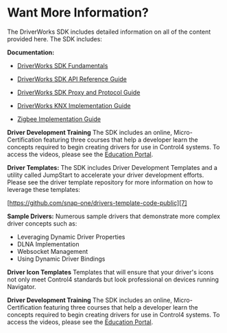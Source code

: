 # Want More Information?

The DriverWorks SDK includes detailed information on all of the content provided here. The SDK includes:

**Documentation:**

- [DriverWorks SDK Fundamentals][1]

- [DriverWorks SDK API Reference Guide][2]

- [DriverWorks SDK Proxy and Protocol Guide][3]

- [DriverWorks KNX Implementation Guide][4]

- [Zigbee Implementation Guide][5]


**Driver Development Training**
The SDK includes an online, Micro-Certification featuring three courses that help a developer learn the concepts required to begin creating drivers for use in Control4 systems. To access the videos, please see the [Education Portal][6].

**Driver Templates:**
The SDK includes Driver Development Templates and a utility called JumpStart to accelerate your driver development efforts. Please see the driver template repository for more information on how to leverage these templates:

[https://github.com/snap-one/drivers-template-code-public][7]

**Sample Drivers:**
Numerous sample drivers that demonstrate more complex driver concepts such as:

- Leveraging Dynamic Driver Properties
- DLNA Implementation
- Websocket Management
- Using Dynamic Driver Bindings

**Driver Icon Templates**
Templates that will ensure that your driver's icons not only meet Control4 standards but look professional on devices running Navigator.

**Driver Development Training**
The SDK includes an online, Micro-Certification featuring three courses that help a developer learn the concepts required to begin creating drivers for use in Control4 systems. To access the videos, please see the [Education Portal][8].







[1]:	https://snap-one.github.io/docs-driverworks-fundamentals/#introduction
[2]:	https://snap-one.github.io/docs-driverworks-api/#introduction
[3]:	https://snap-one.github.io/docs-driverworks-proxyprotocol/#introduction
[4]:	https://snap-one.github.io/docs-driverworks-knx/#knx-and-control4
[5]:	https://snap-one.github.io/docs-zigbee/#overview
[6]:	https://dealer.control4.com/login?redirect=%2Fsaml%2Ftraining%3Foriginal_uri%3D%252Fcatalog%252Fcourses%252F3347283
[7]:	https://github.com/snap-one/drivers-template-code-public
[8]:	https://dealer.control4.com/login?redirect=%2Fsaml%2Ftraining%3Foriginal_uri%3D%252Fcatalog%252Fcourses%252F3347283
